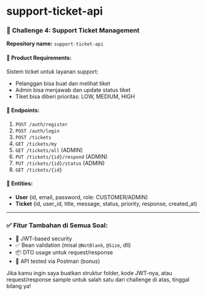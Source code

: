 # support-ticket-api

### 🧩 **Challenge 4: Support Ticket Management**

**Repository name:** `support-ticket-api`

#### 📌 Product Requirements:

Sistem ticket untuk layanan support:

- Pelanggan bisa buat dan melihat tiket
- Admin bisa menjawab dan update status tiket
- Tiket bisa diberi prioritas: LOW, MEDIUM, HIGH

#### 📡 Endpoints:

1. `POST /auth/register`
2. `POST /auth/login`
3. `POST /tickets`
4. `GET /tickets/my`
5. `GET /tickets/all` (ADMIN)
6. `PUT /tickets/{id}/respond` (ADMIN)
7. `PUT /tickets/{id}/status` (ADMIN)
8. `GET /tickets/{id}`

#### 🧾 Entities:

- **User** (id, email, password, role: CUSTOMER/ADMIN)
- **Ticket** (id, user_id, title, message, status, priority, response, created_at)

---

### ✅ Fitur Tambahan di Semua Soal:

- 🔐 JWT-based security
- ✅ Bean validation (misal `@NotBlank`, `@Size`, dll)
- 📦 DTO usage untuk request/response
- 📃 API tested via Postman (bonus)

Jika kamu ingin saya buatkan struktur folder, kode JWT-nya, atau request/response sample untuk salah satu dari challenge di atas, tinggal bilang ya!
